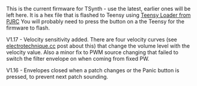 This is the current firmware for TSynth - use the latest, earlier ones will be left here. It is a hex file that is flashed to Teensy using [Teensy Loader from PJRC](https://www.pjrc.com/teensy/loader.html) You will probably need to press the button on a the Teensy for the firmware to flash.


V1.17 - Velocity sensitivity added. There are four velocity curves (see [electrotechnique.cc](https://electrotechnique.cc) post about this) that change the volume level with the velocity value. Also a minor fix to PWM source changing that failed to switch the filter envelope on when coming from fixed PW.

V1.16 - Envelopes closed when a patch changes or the Panic button is pressed, to prevent next patch sounding.
